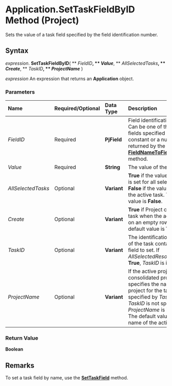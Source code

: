 
# Application.SetTaskFieldByID Method (Project)

Sets the value of a task field specified by the field identification number.


## Syntax

 _expression_. **SetTaskFieldByID**( ** _FieldID_**, ** _Value_**, ** _AllSelectedTasks_**, ** _Create_**, ** _TaskID_**, ** _ProjectName_** )

 _expression_ An expression that returns an **Application** object.


### Parameters



|**Name**|**Required/Optional**|**Data Type**|**Description**|
|:-----|:-----|:-----|:-----|
| _FieldID_|Required|**PjField**|Field identification number. Can be one of the task fields specified by a  **[PjField](f0df0929-921c-1f33-ab42-192efdaeb64d.md)** constant or a number returned by the **[FieldNameToFieldConstant](0830db06-22a7-3ca5-c9ca-f9efbc360767.md)** method.|
| _Value_|Required|**String**|The value of the task field.|
| _AllSelectedTasks_|Optional|**Variant**|**True** if the value of the field is set for all selected tasks. **False** if the value is set for the active task. The default value is **False**.|
| _Create_|Optional|**Variant**|**True** if Project creates a task when the active cell is on an empty row. The default value is **True**.|
| _TaskID_|Optional|**Variant**|The identification number of the task containing the field to set. If  _AllSelectedResources_ is **True**, _TaskID_ is ignored.|
| _ProjectName_|Optional|**Variant**|If the active project is a consolidated project, specifies the name of the project for the task specified by  _TaskID_. If  _TaskID_ is not specified, _ProjectName_ is ignored. The default value is the name of the active project.|

### Return Value

 **Boolean**


## Remarks

To set a task field by name, use the  **[SetTaskField](44e3df27-8924-ecbb-b655-7dab9a51d96f.md)** method.

